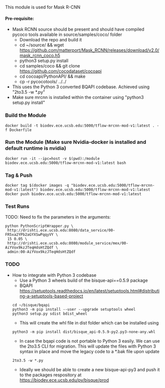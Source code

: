 
This module is used for Mask R-CNN 

#### Pre-requisite:

- Mask RCNN source should be present and should have compiled pycoco tools available in source/samples/coco/ folder
  - Download the repo and build it
  - cd ~/source/ && wget https://github.com/matterport/Mask_RCNN/releases/download/v2.0/mask_rcnn_coco.h5
  - python3 setup.py install
  - cd samples/coco && git clone https://github.com/cocodataset/cocoapi
  - cd cocoapi/PythonAPI/ && make
  - cp -r pycocotools/ ../../ 
- This uses the Python 3 converted BQAPI codebase. Achieved using "2to3.5 -w *.py"
- Make sure mrcnn is installed within the container using "python3 setup.py install"

### Build the Module
```
docker build -t biodev.ece.ucsb.edu:5000/tflow-mrcnn-mod-v1:latest . -f Dockerfile
```

### Run the Module (Make sure Nvidia-docker is installed and default runtime is nvidia)
```
docker run -it --ipc=host -v $(pwd):/module  biodev.ece.ucsb.edu:5000/tflow-mrcnn-mod-v1:latest bash
```

### Tag & Push
```
docker tag $(docker images -q "biodev.ece.ucsb.edu:5000/tflow-mrcnn-mod-v1:latest") biodev.ece.ucsb.edu:5000/tflow-mrcnn-mod-v1:latest
docker push biodev.ece.ucsb.edu:5000/tflow-mrcnn-mod-v1:latest
```

### Test Runs 

TODO: Need to fix the parameters in the arguments:

```
python PythonScriptWrapper.py \
 http://drishti.ece.ucsb.edu:8080/data_service/00-FR5xa2YPb2aGYXSwPqqyVY \
 15 0.05 \
 http://drishti.ece.ucsb.edu:8080/module_service/mex/00-AiYVox9kzJTeqHdsHtZQdf \
 admin:00-AiYVox9kzJTeqHdsHtZQdf
```

### TODO
- How to integrate with Python 3 codebase
  - Use a Python 3 wheels build of the bisque-api==0.5.9 package
  - BQAPI https://setuptools.readthedocs.io/en/latest/setuptools.html#distributing-a-setuptools-based-project
  ```
  cd ~/bisque/bqapi
  python3 -m pip install --user --upgrade setuptools wheel
  python3 setup.py sdist bdist_wheel
  ```
  - This will create the whl file in dist folder which can be installed using
  ```
  python3 -m pip install dist/bisque_api-0.5.9-py2.py3-none-any.whl 
  ```
  - In case the bqapi code is not portable to Python 3 easily. We can use the 2to3.5 CLI for migration. This will update the files with Python 3 syntax in place and move the legacy code to a *.bak file upon update
  ```
  2to3.5 -w *.py  
  ```
  - Ideally we should be able to create a new bisque-api-py3 and push it to the packages respository at https://biodev.ece.ucsb.edu/py/bisque/prod
